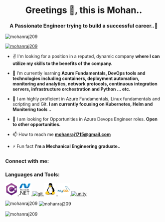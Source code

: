 <h1 align="center">Greetings 🙏, this is Mohan..</h1>
<h3 align="center">A Passionate Engineer trying to build a successful career..👊</h3>

<p align="left"> <img src="https://komarev.com/ghpvc/?username=mohanraj209&label=Profile%20views&color=0e75b6&style=flat" alt="mohanraj209" /> </p>

<p align="left"> <a href="https://github.com/ryo-ma/github-profile-trophy"><img src="https://github-profile-trophy.vercel.app/?username=mohanraj209" alt="mohanraj209" /></a> </p>

- ✌️ I'm looking for a position in a reputed, dynamic company **where I can utilize my skills to the benefits of the company.**

- 🌱 I’m currently learning **Azure Fundamentals, DevOps tools and technologies including containers, deployment automation, monitoring and analytics, network               protocols, continuous integration servers, infrastructure orchestration and Python ... etc.**

- 🤝 I am highly proficient in Azure Fundamentals, Linux fundamentals and scripting and Git. **I am currently focusing on Kubernetes, Helm and Monitering tools ..**

- 🔎 I am looking for Opportunities in Azure Devops Engineer roles. **Open to other opportunities.**

- 📫 How to reach me **mohanraj1715@gmail.com**

- ⚡ Fun fact **I'm a Mechanical Engineering graduate..**

<h3 align="left">Connect with me:</h3>
<p align="left">
</p>

<h3 align="left">Languages and Tools:</h3>
<p align="left"> <a href="https://www.w3schools.com/cs/" target="_blank" rel="noreferrer"> <img src="https://raw.githubusercontent.com/devicons/devicon/master/icons/csharp/csharp-original.svg" alt="csharp" width="40" height="40"/> </a> <a href="https://dotnet.microsoft.com/" target="_blank" rel="noreferrer"> <img src="https://raw.githubusercontent.com/devicons/devicon/master/icons/dot-net/dot-net-original-wordmark.svg" alt="dotnet" width="40" height="40"/> </a> <a href="https://git-scm.com/" target="_blank" rel="noreferrer"> <img src="https://www.vectorlogo.zone/logos/git-scm/git-scm-icon.svg" alt="git" width="40" height="40"/> </a> <a href="https://www.linux.org/" target="_blank" rel="noreferrer"> <img src="https://raw.githubusercontent.com/devicons/devicon/master/icons/linux/linux-original.svg" alt="linux" width="40" height="40"/> </a> <a href="https://www.mysql.com/" target="_blank" rel="noreferrer"> <img src="https://raw.githubusercontent.com/devicons/devicon/master/icons/mysql/mysql-original-wordmark.svg" alt="mysql" width="40" height="40"/> </a> <a href="https://unity.com/" target="_blank" rel="noreferrer"> <img src="https://www.vectorlogo.zone/logos/unity3d/unity3d-icon.svg" alt="unity" width="40" height="40"/> </a> </p>

<p><img align="left" src="https://github-readme-stats.vercel.app/api/top-langs?username=mohanraj209&show_icons=true&locale=en&layout=compact" alt="mohanraj209" /></p>

<p>&nbsp;<img align="center" src="https://github-readme-stats.vercel.app/api?username=mohanraj209&show_icons=true&locale=en" alt="mohanraj209" /></p>

<p><img align="center" src="https://github-readme-streak-stats.herokuapp.com/?user=mohanraj209&" alt="mohanraj209" /></p>
